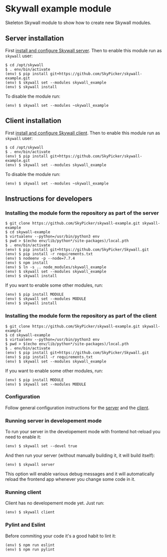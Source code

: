# Skywall example module

Skeleton Skywall module to show how to create new Skywall modules.

## Server installation

First [install and configure Skywall server](https://github.com/SkyPicker/Skywall#skywall-server).
Then to enable this module run as `skywall` user:

```
$ cd /opt/skywall
$ . env/bin/activate
(env) $ pip install git+https://github.com/SkyPicker/skywall-example.git
(env) $ skywall set --modules skywall_example
(env) $ skywall install
```

To disable the module run:

```
(env) $ skywall set --modules ~skywall_example
```

## Client installation


First [install and configure Skywall client](https://github.com/SkyPicker/Skywall#skywall-client).
Then to enable this module run as `skywall` user:

```
$ cd /opt/skywall
$ . env/bin/activate
(env) $ pip install git+https://github.com/SkyPicker/skywall-example.git
(env) $ skywall set --modules skywall_example
```

To disable the module run:

```
(env) $ skywall set --modules ~skywall_example
```

## Instructions for developers

### Installing the module form the repository as part of the server

```
$ git clone https://github.com/SkyPicker/skywall-example.git skywall-example
$ cd skywall-example
$ virtualenv --python=/usr/bin/python3 env
$ pwd > $(echo env/lib/python*/site-packages)/local.pth
$ . env/bin/activate
(env) $ pip install git+https://github.com/SkyPicker/Skywall.git
(env) $ pip install -r requirements.txt
(env) $ nodeenv -p --node=7.7.4
(env) $ npm install
(env) $ ln -s .. node_modules/skywall_example
(env) $ skywall set --modules skywall_example
(env) $ skywall install
```

If you want to enable some other modules, run:

```
(env) $ pip install MODULE
(env) $ skywall set --modules MODULE
(env) $ skywall install
```

### Installing the module form the repository as part of the client

```
$ git clone https://github.com/SkyPicker/skywall-example.git skywall-example
$ cd skywall-example
$ virtualenv --python=/usr/bin/python3 env
$ pwd > $(echo env/lib/python*/site-packages)/local.pth
$ . env/bin/activate
(env) $ pip install git+https://github.com/SkyPicker/Skywall.git
(env) $ pip install -r requirements.txt
(env) $ skywall set --modules skywall_example
```

If you want to enable some other modules, run:

```
(env) $ pip install MODULE
(env) $ skywall set --modules MODULE
```

### Configuration

Follow general configuration instructions for the
[server](https://github.com/SkyPicker/Skywall#configuration) and the
[client](https://github.com/SkyPicker/Skywall#configuration-1).

### Running server in developement mode

To run your server in the developement mode with frontend hot-reload you need to enable it:

```
(env) $ skywall set --devel true
```

And then run your server (without manually building it, it will build itself):

```
(env) $ skywall server
```

This option will enable various debug messages and it will automatically reload the frontend app
whenever you change some code in it.

### Running client

Client has no developement mode yet. Just run:

```
(env) $ skywall client
```

### Pylint and Eslint

Before commiting your code it's a good habit to lint it:

```
(env) $ npm run eslint
(env) $ npm run pylint
```
